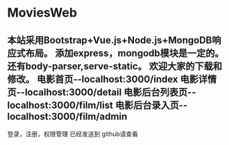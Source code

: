 # MoviesWeb
本站采用Bootstrap+Vue.js+Node.js+MongoDB响应式布局。
添加express，mongodb模块是一定的。还有body-parser,serve-static。
欢迎大家的下载和修改。
电影首页--localhost:3000/index
电影详情页--localhost:3000/detail
电影后台列表页--localhost:3000/film/list
电影后台录入页--localhost:3000/film/admin
----------------------
登录，注册，权限管理 已经发送到 github请查看
